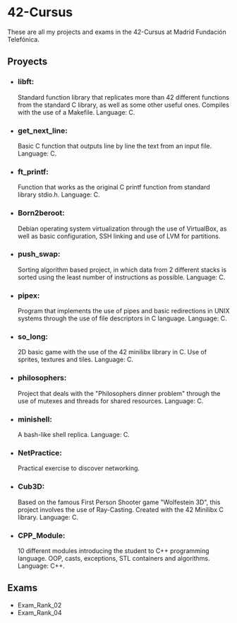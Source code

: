 # 42-Cursus
These are all my projects and exams in the 42-Cursus at Madrid Fundación Telefónica.

## Proyects

- ### libft:

  Standard function library that replicates more than 42 different functions from the standard C library, as well as some other useful ones. Compiles with the use of a Makefile. Language: C.
- ### get_next_line:

  Basic C function that outputs line by line the text from an input file. Language: C.
- ### ft_printf:

  Function that works as the original C printf function from standard library stdio.h. Language: C.
- ### Born2beroot:

  Debian operating system virtualization through the use of VirtualBox, as well as basic configuration, SSH linking and use of LVM for partitions.
- ### push_swap:

  Sorting algorithm based project, in which data from 2 different stacks is sorted using the least number of instructions as possible. Language: C.
- ### pipex:

  Program that implements the use of pipes and basic redirections in UNIX systems through the use of file descriptors in C language. Language: C.
- ### so_long:

  2D basic game with the use of the 42 minilibx library in C. Use of sprites, textures and tiles. Language: C.
- ### philosophers:

  Project that deals with the "Philosophers dinner problem" through the use of mutexes and threads for shared resources. Language: C.
- ### minishell:

  A bash-like shell replica. Language: C.
- ### NetPractice:

  Practical exercise to discover networking.
- ### Cub3D:

  Based on the famous First Person Shooter game "Wolfestein 3D", this project involves the use of Ray-Casting. Created with the 42 Minilibx C library. Language: C.
- ### CPP_Module:

  10 different modules introducing the student to C++ programming language. OOP, casts, exceptions, STL containers and algorithms. Language: C++.

## Exams

- Exam_Rank_02
- Exam_Rank_04
